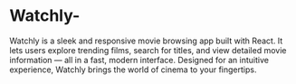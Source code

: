 # Watchly-
Watchly is a sleek and responsive movie browsing app built with React. It lets users explore trending films, search for titles, and view detailed movie information — all in a fast, modern interface. Designed for an intuitive experience, Watchly brings the world of cinema to your fingertips.
